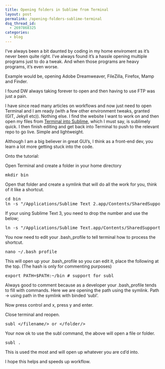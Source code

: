 ```yaml
---
title: Opening folders in Sublime from Terminal
layout: post
permalink: /opening-folders-sublime-terminal
dsq_thread_id:
  - 2697868325
categories:
  - blog
---
```

I&#8217;ve always been a bit daunted by coding in my home enviroment as it&#8217;s never been quite right. I&#8217;ve always found it&#8217;s a hassle opening multiple programs just to do a tweak. And when those programs are heavy programs, it&#8217;s even worse.

Example would be, opening Adobe Dreamweaver, FileZilla, Firefox, Mamp and Finder.

I found DW always taking forever to open and then having to use FTP was just a pain.

I have since read many articles on workflows and now just need to open Terminal and I am ready (with a few other environment tweaks, granted (GIT, Jekyll etc)). Nothing else. I find the website I want to work on and then open my files from [Terminal into Sublime][1], which I must say, is sublimely quick. I then finish editing and get back into Terminal to push to the relevant repo to go live. Simple and lightweight.

Although I am a big believer in great GUI&#8217;s, I think as a front-end dev, you learn a lot more getting stuck into the code.

Onto the tutorial:

Open Terminal and create a folder in your home directory

<pre>mkdir bin
</pre>

Open that folder and create a symlink that will do all the work for you, think of it like a shortcut.

<pre>cd bin
ln -s "/Applications/Sublime Text 2.app/Contents/SharedSupport/bin/subl" ~/bin/subl
</pre>

If your using Sublime Text 3, you need to drop the number and use the below;

<pre>
ln -s "/Applications/Sublime Text.app/Contents/SharedSupport/bin/subl" ~/bin/subl
</pre>

You now need to edit your .bash_profile to tell terminal how to process the shortcut.

<pre>
nano ~/.bash_profile
</pre>

This will open up your .bash_profile so you can edit it, place the following at the top. (The hash is only for commenting purposes)

<pre>
export PATH=$PATH:~/bin # support for subl
</pre>

Always good to comment because as a developer your .bash_profile tends to fill with commands. Here we are opening the path using the symlink. Path -> using path in the symlink with binded &#8216;subl&#8217;.

Now press control and x, press y and enter.

Close terminal and reopen.

<pre>subl &lt;/filename/> or &lt;/folder/>
</pre>

Your now ok to use the subl command, the above will open a file or folder.

<pre>subl .
</pre>

This is used the most and will open up whatever you are cd&#8217;d into.

I hope this helps and speeds up workflow.

 [1]: /opening-folders-sublime-terminal "Terminal into Sublime"